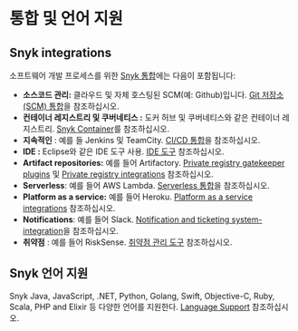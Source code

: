# 통합 및 언어 지원

## Snyk integrations

소프트웨어 개발 프로세스를 위한 [Snyk 통합](https://docs.snyk.io/integrations)에는 다음이 포함됩니다:

* **소스코드 관리:** 클라우드 및 자체 호스팅된 SCM(예: Github)입니다. [Git 저장소(SCM) 통합](../../features/integrations/git-repository-scm-integrations/)을 참조하십시오.
* **컨테이너 레지스트리 및 쿠버네티스  :** 도커 허브 및 쿠버네티스와 같은 컨테이너 레지스트리. [Snyk Container](https://docs.snyk.io/snyk-container)를 참조하십시오.
* **지속적인** : 예를 들 Jenkins 및 TeamCity. [CI/CD 통합](https://docs.snyk.io/integrations/ci-cd-integrations)을 참조하십시오.&#x20;
* **IDE :** Eclipse와 같은 IDE 도구 사용. [IDE 도구](https://docs.snyk.io/integrations/ide-tools) 참조하십시오.
* **Artifact repositories:** 예를 들어 Artifactory. [Private registry gatekeeper plugins](https://docs.snyk.io/integrations/private-registry-gatekeeper-plugins) 및 [Private registry integrations](https://docs.snyk.io/integrations/private-registry-integrations) 참조하십시오.
* **Serverless**: 예를 들어 AWS Lambda. [Serverless 통합](https://docs.snyk.io/integrations/serverless-integrations)을 참조하십시오.
* **Platform as a service:** 예를 들어 Heroku. [Platform as a service integrations](https://docs.snyk.io/integrations/platform-as-a-service-integrations) 참조하십시오.
* **Notifications**: 예를 들어 Slack. [Notification and ticketing system-integration](https://docs.snyk.io/integrations/notifications-ticketing-system-integrations)을 참조하십시오.
* **취약점** : 예를 들어 RiskSense. [취약점 관리 도구](../../features/integrations/vulnerability-management-tools/) 참조하십시오.

## Snyk 언어 지원

Snyk Java, JavaScript, .NET, Python, Golang, Swift, Objective-C, Ruby, Scala, PHP and Elixir 등 다양한 언어를 지원한다. [Language Support](../../products/snyk-code/snyk-code-language-and-framework-support.md) 참조하십시오.
